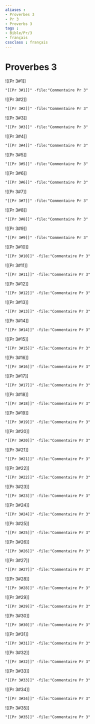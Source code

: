 ```yaml
---
aliases : 
- Proverbes 3
- Pr 3
- Proverbs 3
tags : 
- Bible/Pr/3
- français
cssclass : français
---
```


# Proverbes 3

![[Pr 3#1]]

```query
"[[Pr 3#1]]" -file:"Commentaire Pr 3"
```

![[Pr 3#2]]

```query
"[[Pr 3#2]]" -file:"Commentaire Pr 3"
```

![[Pr 3#3]]

```query
"[[Pr 3#3]]" -file:"Commentaire Pr 3"
```

![[Pr 3#4]]

```query
"[[Pr 3#4]]" -file:"Commentaire Pr 3"
```

![[Pr 3#5]]

```query
"[[Pr 3#5]]" -file:"Commentaire Pr 3"
```

![[Pr 3#6]]

```query
"[[Pr 3#6]]" -file:"Commentaire Pr 3"
```

![[Pr 3#7]]

```query
"[[Pr 3#7]]" -file:"Commentaire Pr 3"
```

![[Pr 3#8]]

```query
"[[Pr 3#8]]" -file:"Commentaire Pr 3"
```

![[Pr 3#9]]

```query
"[[Pr 3#9]]" -file:"Commentaire Pr 3"
```

![[Pr 3#10]]

```query
"[[Pr 3#10]]" -file:"Commentaire Pr 3"
```

![[Pr 3#11]]

```query
"[[Pr 3#11]]" -file:"Commentaire Pr 3"
```

![[Pr 3#12]]

```query
"[[Pr 3#12]]" -file:"Commentaire Pr 3"
```

![[Pr 3#13]]

```query
"[[Pr 3#13]]" -file:"Commentaire Pr 3"
```

![[Pr 3#14]]

```query
"[[Pr 3#14]]" -file:"Commentaire Pr 3"
```

![[Pr 3#15]]

```query
"[[Pr 3#15]]" -file:"Commentaire Pr 3"
```

![[Pr 3#16]]

```query
"[[Pr 3#16]]" -file:"Commentaire Pr 3"
```

![[Pr 3#17]]

```query
"[[Pr 3#17]]" -file:"Commentaire Pr 3"
```

![[Pr 3#18]]

```query
"[[Pr 3#18]]" -file:"Commentaire Pr 3"
```

![[Pr 3#19]]

```query
"[[Pr 3#19]]" -file:"Commentaire Pr 3"
```

![[Pr 3#20]]

```query
"[[Pr 3#20]]" -file:"Commentaire Pr 3"
```

![[Pr 3#21]]

```query
"[[Pr 3#21]]" -file:"Commentaire Pr 3"
```

![[Pr 3#22]]

```query
"[[Pr 3#22]]" -file:"Commentaire Pr 3"
```

![[Pr 3#23]]

```query
"[[Pr 3#23]]" -file:"Commentaire Pr 3"
```

![[Pr 3#24]]

```query
"[[Pr 3#24]]" -file:"Commentaire Pr 3"
```

![[Pr 3#25]]

```query
"[[Pr 3#25]]" -file:"Commentaire Pr 3"
```

![[Pr 3#26]]

```query
"[[Pr 3#26]]" -file:"Commentaire Pr 3"
```

![[Pr 3#27]]

```query
"[[Pr 3#27]]" -file:"Commentaire Pr 3"
```

![[Pr 3#28]]

```query
"[[Pr 3#28]]" -file:"Commentaire Pr 3"
```

![[Pr 3#29]]

```query
"[[Pr 3#29]]" -file:"Commentaire Pr 3"
```

![[Pr 3#30]]

```query
"[[Pr 3#30]]" -file:"Commentaire Pr 3"
```

![[Pr 3#31]]

```query
"[[Pr 3#31]]" -file:"Commentaire Pr 3"
```

![[Pr 3#32]]

```query
"[[Pr 3#32]]" -file:"Commentaire Pr 3"
```

![[Pr 3#33]]

```query
"[[Pr 3#33]]" -file:"Commentaire Pr 3"
```

![[Pr 3#34]]

```query
"[[Pr 3#34]]" -file:"Commentaire Pr 3"
```

![[Pr 3#35]]

```query
"[[Pr 3#35]]" -file:"Commentaire Pr 3"
```


